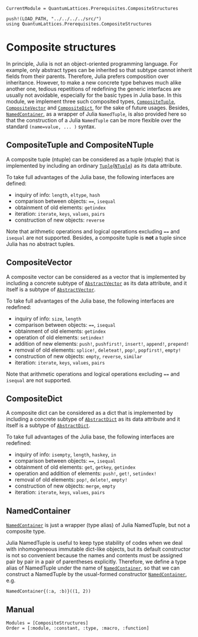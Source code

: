 ```@meta
CurrentModule = QuantumLattices.Prerequisites.CompositeStructures
```

```@setup compositestructrues
push!(LOAD_PATH, "../../../../src/")
using QuantumLattices.Prerequisites.CompositeStructures
```

# Composite structures

In principle, Julia is not an object-oriented programming language. For example, only abstract types can be inherited so that subtype cannot inherit fields from their parents. Therefore, Julia prefers composition over inheritance. However, to make a new concrete type behaves much alike another one, tedious repetitions of redefining the generic interfaces are usually not avoidable, especially for the basic types in Julia base. In this module, we implement three such composited types, [`CompositeTuple`](@ref), [`CompositeVector`](@ref) and [`CompositeDict`](@ref), for the sake of future usages. Besides, [`NamedContainer`](@ref), as a wrapper of Julia `NamedTuple`, is also provided here so that the construction of a Julia `NamedTuple` can be more flexible over the standard `(name=value, ... )` syntax.

## CompositeTuple and CompositeNTuple

A composite tuple (ntuple) can be considered as a tuple (ntuple) that is implemented by including an ordinary [`Tuple`](https://docs.julialang.org/en/v1/base/base/#Core.Tuple)([`NTuple`](https://docs.julialang.org/en/v1/manual/types/#Vararg-Tuple-Types)) as its data attribute.

To take full advantages of the Julia base, the following interfaces are defined:
* inquiry of info: `length`, `eltype`, `hash`
* comparison between objects: `==`, `isequal`
* obtainment of old elements: `getindex`
* iteration: `iterate`, `keys`, `values`, `pairs`
* construction of new objects: `reverse`

Note that arithmetic operations and logical operations excluding `==` and `isequal` are not supported. Besides, a composite tuple is **not** a tuple since Julia has no abstract tuples.

## CompositeVector

A composite vector can be considered as a vector that is implemented by including a concrete subtype of [`AbstractVector`](https://docs.julialang.org/en/v1/base/arrays/#Base.AbstractVector) as its data attribute, and it itself is a subtype of [`AbstractVector`](https://docs.julialang.org/en/v1/base/arrays/#Base.AbstractVector).

To take full advantages of the Julia base, the following interfaces are redefined:
* inquiry of info: `size`, `length`
* comparison between objects: `==`, `isequal`
* obtainment of old elements: `getindex`
* operation of old elements: `setindex!`
* addition of new elements: `push!`, `pushfirst!`, `insert!`, `append!`, `prepend!`
* removal of old elements: `splice!`, `deleteat!`, `pop!`, `popfirst!`, `empty!`
* construction of new objects: `empty`, `reverse`, `similar`
* iteration: `iterate`, `keys`, `values`, `pairs`

Note that arithmetic operations and logical operations excluding `==` and `isequal` are not supported.

## CompositeDict

A composite dict can be considered as a dict that is implemented by including a concrete subtype of [`AbstractDict`](https://docs.julialang.org/en/v1/base/collections/#Base.AbstractDict) as its data attribute and it itself is a subtype of [`AbstractDict`](https://docs.julialang.org/en/v1/base/collections/#Base.AbstractDict).

To take full advantages of the Julia base, the following interfaces are redefined:
* inquiry of info: `isempty`, `length`, `haskey`, `in`
* comparison between objects: `==`, `isequal`
* obtainment of old elements: `get`, `getkey`, `getindex`
* operation and addition of elements: `push!`, `get!`, `setindex!`
* removal of old elements: `pop!`, `delete!`, `empty!`
* construction of new objects: `merge`, `empty`
* iteration: `iterate`, `keys`, `values`, `pairs`

## NamedContainer

[`NamedContainer`](@ref) is just a wrapper (type alias) of Julia NamedTuple, but not a composite type.

Julia NamedTuple is useful to keep type stability of codes when we deal with inhomogeneous immutable dict-like objects, but its default constructor is not so convenient because the names and contents must be assigned pair by pair in a pair of parentheses explicitly. Therefore, we define a type alias of NamedTuple under the name of [`NamedContainer`](@ref), so that we can construct a NamedTuple by the usual-formed constructor [`NamedContainer`](@ref), e.g.
```@example compositestructrues
NamedContainer{(:a, :b)}((1, 2))
```

## Manual

```@autodocs
Modules = [CompositeStructures]
Order = [:module, :constant, :type, :macro, :function]
```
